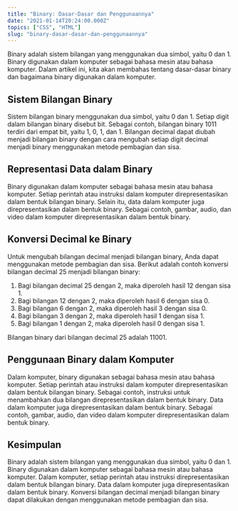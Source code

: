 ```yaml
---
title: "Binary: Dasar-Dasar dan Penggunaannya"
date: "2021-01-14T20:24:00.000Z"
topics: ["CSS", "HTML"]
slug: "binary-dasar-dasar-dan-penggunaannya"
---
```


Binary adalah sistem bilangan yang menggunakan dua simbol, yaitu 0 dan 1. Binary digunakan dalam komputer sebagai bahasa mesin atau bahasa komputer. Dalam artikel ini, kita akan membahas tentang dasar-dasar binary dan bagaimana binary digunakan dalam komputer.

## Sistem Bilangan Binary

Sistem bilangan binary menggunakan dua simbol, yaitu 0 dan 1. Setiap digit dalam bilangan binary disebut bit. Sebagai contoh, bilangan binary 1011 terdiri dari empat bit, yaitu 1, 0, 1, dan 1. Bilangan decimal dapat diubah menjadi bilangan binary dengan cara mengubah setiap digit decimal menjadi binary menggunakan metode pembagian dan sisa.

## Representasi Data dalam Binary

Binary digunakan dalam komputer sebagai bahasa mesin atau bahasa komputer. Setiap perintah atau instruksi dalam komputer direpresentasikan dalam bentuk bilangan binary. Selain itu, data dalam komputer juga direpresentasikan dalam bentuk binary. Sebagai contoh, gambar, audio, dan video dalam komputer direpresentasikan dalam bentuk binary.

## Konversi Decimal ke Binary

Untuk mengubah bilangan decimal menjadi bilangan binary, Anda dapat menggunakan metode pembagian dan sisa. Berikut adalah contoh konversi bilangan decimal 25 menjadi bilangan binary:

1. Bagi bilangan decimal 25 dengan 2, maka diperoleh hasil 12 dengan sisa 1.
2. Bagi bilangan 12 dengan 2, maka diperoleh hasil 6 dengan sisa 0.
3. Bagi bilangan 6 dengan 2, maka diperoleh hasil 3 dengan sisa 0.
4. Bagi bilangan 3 dengan 2, maka diperoleh hasil 1 dengan sisa 1.
5. Bagi bilangan 1 dengan 2, maka diperoleh hasil 0 dengan sisa 1.

Bilangan binary dari bilangan decimal 25 adalah 11001.

## Penggunaan Binary dalam Komputer

Dalam komputer, binary digunakan sebagai bahasa mesin atau bahasa komputer. Setiap perintah atau instruksi dalam komputer direpresentasikan dalam bentuk bilangan binary. Sebagai contoh, instruksi untuk menambahkan dua bilangan direpresentasikan dalam bentuk binary. Data dalam komputer juga direpresentasikan dalam bentuk binary. Sebagai contoh, gambar, audio, dan video dalam komputer direpresentasikan dalam bentuk binary.

## Kesimpulan

Binary adalah sistem bilangan yang menggunakan dua simbol, yaitu 0 dan 1. Binary digunakan dalam komputer sebagai bahasa mesin atau bahasa komputer. Dalam komputer, setiap perintah atau instruksi direpresentasikan dalam bentuk bilangan binary. Data dalam komputer juga direpresentasikan dalam bentuk binary. Konversi bilangan decimal menjadi bilangan binary dapat dilakukan dengan menggunakan metode pembagian dan sisa.
